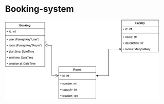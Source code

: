 # Booking-system

![alt text](https://github.com/Rocer23/Booking-system/blob/main/UML%20Booking%20System.drawio.png)
